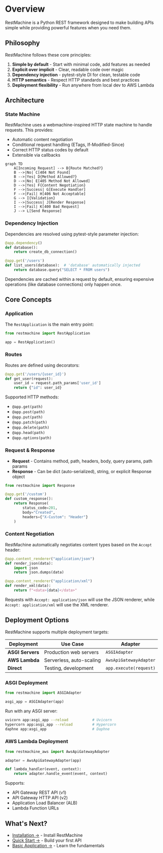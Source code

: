 # Overview

RestMachine is a Python REST framework designed to make building APIs simple while providing powerful features when you need them.

## Philosophy

RestMachine follows these core principles:

1. **Simple by default** - Start with minimal code, add features as needed
2. **Explicit over implicit** - Clear, readable code over magic
3. **Dependency injection** - pytest-style DI for clean, testable code
4. **HTTP semantics** - Respect HTTP standards and best practices
5. **Deployment flexibility** - Run anywhere from local dev to AWS Lambda

## Architecture

### State Machine

RestMachine uses a webmachine-inspired HTTP state machine to handle requests. This provides:

- Automatic content negotiation
- Conditional request handling (ETags, If-Modified-Since)
- Correct HTTP status codes by default
- Extensible via callbacks

```mermaid
graph TD
    A[Incoming Request] --> B{Route Matched?}
    B -->|No| C[404 Not Found]
    B -->|Yes| D{Method Allowed?}
    D -->|No| E[405 Method Not Allowed]
    D -->|Yes| F{Content Negotiation}
    F -->|Success| G[Execute Handler]
    F -->|Fail| H[406 Not Acceptable]
    G --> I{Validation}
    I -->|Success| J[Render Response]
    I -->|Fail| K[400 Bad Request]
    J --> L[Send Response]
```

### Dependency Injection

Dependencies are resolved using pytest-style parameter injection:

```python
@app.dependency()
def database():
    return create_db_connection()

@app.get('/users')
def list_users(database):  # 'database' automatically injected
    return database.query("SELECT * FROM users")
```

Dependencies are cached within a request by default, ensuring expensive operations (like database connections) only happen once.

## Core Concepts

### Application

The `RestApplication` is the main entry point:

```python
from restmachine import RestApplication

app = RestApplication()
```

### Routes

Routes are defined using decorators:

```python
@app.get('/users/{user_id}')
def get_user(request):
    user_id = request.path_params['user_id']
    return {"id": user_id}
```

Supported HTTP methods:
- `@app.get(path)`
- `@app.post(path)`
- `@app.put(path)`
- `@app.patch(path)`
- `@app.delete(path)`
- `@app.head(path)`
- `@app.options(path)`

### Request & Response

- **Request** - Contains method, path, headers, body, query params, path params
- **Response** - Can be dict (auto-serialized), string, or explicit Response object

```python
from restmachine import Response

@app.get('/custom')
def custom_response():
    return Response(
        status_code=201,
        body="Created",
        headers={"X-Custom": "Header"}
    )
```

### Content Negotiation

RestMachine automatically negotiates content types based on the `Accept` header:

```python
@app.content_renderer("application/json")
def render_json(data):
    import json
    return json.dumps(data)

@app.content_renderer("application/xml")
def render_xml(data):
    return f"<data>{data}</data>"
```

Requests with `Accept: application/json` will use the JSON renderer, while `Accept: application/xml` will use the XML renderer.

## Deployment Options

RestMachine supports multiple deployment targets:

| Deployment | Use Case | Adapter |
|-----------|----------|---------|
| **ASGI Servers** | Production web servers | `ASGIAdapter` |
| **AWS Lambda** | Serverless, auto-scaling | `AwsApiGatewayAdapter` |
| **Direct** | Testing, development | `app.execute(request)` |

### ASGI Deployment

```python
from restmachine import ASGIAdapter

asgi_app = ASGIAdapter(app)
```

Run with any ASGI server:

```bash
uvicorn app:asgi_app --reload           # Uvicorn
hypercorn app:asgi_app --reload         # Hypercorn
daphne app:asgi_app                     # Daphne
```

### AWS Lambda Deployment

```python
from restmachine_aws import AwsApiGatewayAdapter

adapter = AwsApiGatewayAdapter(app)

def lambda_handler(event, context):
    return adapter.handle_event(event, context)
```

Supports:
- API Gateway REST API (v1)
- API Gateway HTTP API (v2)
- Application Load Balancer (ALB)
- Lambda Function URLs

## What's Next?

- [Installation →](installation.md) - Install RestMachine
- [Quick Start →](quickstart.md) - Build your first API
- [Basic Application →](../guide/basic-application.md) - Learn the fundamentals
